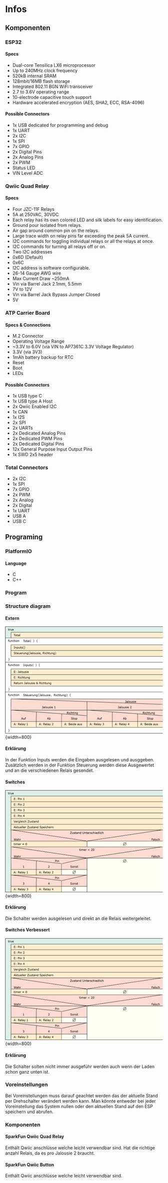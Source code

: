 # Infos

## Komponenten

### ESP32

#### Specs

* Dual-core Tensilica LX6 microprocessor
* Up to 240MHz clock frequency
* 520kB internal SRAM
* 128mbit/16MB flash storage
* Integrated 802.11 BGN WiFi transceiver
* 2.7 to 3.6V operating range
* 10-electrode capacitive touch support
* Hardware accelerated encryption (AES, SHA2, ECC, RSA-4096)

#### Possible Connectors

* 1x USB dedicated for programming and debug
* 1x UART
* 2x I2C
* 1x SPI
* 7x GPIO
* 2x Digital Pins
* 2x Analog Pins
* 2x PWM
* Status LED
* VIN Level ADC

### Qwiic Quad Relay

#### Specs

* Four JZC-11F Relays
* 5A at 250VAC, 30VDC
* Each relay has its own colored LED and silk labels for easy identification.
* Ground pour isolated from relays.
* Air gap around common pin on the relays.
* Large trace width on relay pins far exceeding the peak 5A current.
* I2C commands for toggling individual relays or all the relays at once.
* I2C commands for turning all relays off or on.
* Two I2C addresses
* 0x6D (Default)
* 0x6C
* I2C address is software configurable.
* 26-14 Gauge AWG wire
* Max Current Draw ~250mA
* Vin via Barrel Jack 2.1mm, 5.5mm
* 7V to 12V
* Vin via Barrel Jack Bypass Jumper Closed
* 5V

#### 

### ATP Carrier Board

#### Specs & Connections

* M.2 Connector
* Operating Voltage Range
* ~3.3V to 6.0V (via VIN to AP7361C 3.3V Voltage Regulator)
* 3.3V (via 3V3)
* 1mAh battery backup for RTC
* Reset
* Boot
* LEDs

#### Possible Connectors

* 1x USB type C
* 1x USB type A Host
* 2x Qwiic Enabled I2C
* 1x CAN
* 1x I2S
* 2x SPI
* 2x UARTs
* 2x Dedicated Analog Pins
* 2x Dedicated PWM Pins
* 2x Dedicated Digital Pins
* 12x General Purpose Input Output Pins
* 1x SWD 2x5 header

### Total Connectors

* 2x I2C
* 1x SPI
* 7x GPIO
* 2x PWM
* 2x Analog
* 2x Digital
* 1x UART
* USB A
* USB C


## Programing

### PlatformIO

#### Language

* C
* C++

#### 



### Program

### Structure diagram

#### Extern

![Structure-diagram Extern](./img/struktog_2025-03-13.png){width=800}

#### Erklärung

In der Funktion Inputs werden die Eingaben ausgelesen und ausggeben. Zusätzlich werden in der Funktion Steuerung werden diese Ausgewertet und an die verschiedenen Relais gesendet. 

#### Switches

![Structur-diagram Switches](./img/struktog_2025-03-20_2.png){width=800}

#### Erklärung

Die Schalter werden ausgelesen und direkt an die Relais weitergeleitet.

#### Switches Verbessert

![Structur-diagram Switches](./img/struktog_2025-03-20_2.png){width=800}

#### Erklärung

Die Schalter solten nicht immer ausgeführ werden auch wenn der Laden schon ganz unten ist.

### Voreinstellungen

Bei Voreinstellungen muss darauf geachtet werden das der aktuelle Stand per Drehschalter verändert werden kann. Man könnte entweder bei jeder Voreinstellung das System nullen oder den aktuellen Stand auf den ESP speichern und abrufen.

### Komponenten

#### SparkFun Qwiic Quad Relay

Enthält Qwiic anschlüsse welche leicht verwendbar sind. Hat die richtige anzahl Relais, da es pro Jalousie 2 braucht.

#### SparkFun Qwiic Button

Enthält Qwiic anschlüsse welche leicht verwendbar sind. 